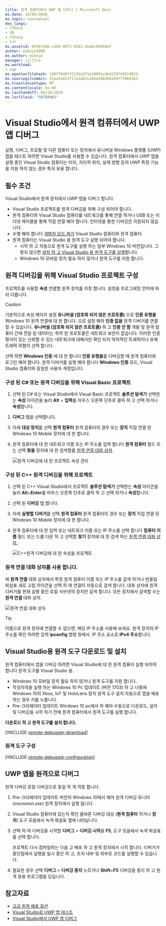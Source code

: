 ```yaml
---
title: 원격 컴퓨터에서 UWP 앱 디버그 | Microsoft Docs
ms.date: 10/05/2018
ms.topic: conceptual
dev_langs:
- CSharp
- VB
- FSharp
- C++
ms.assetid: 0f6814d6-cd0d-49f3-b501-dea8c094b8ef
author: mikejo5000
ms.author: mikejo
manager: jillfra
ms.workload:
- uwp
ms.openlocfilehash: 1d0ff9d8f3113b1df1e10891a3bd2197dd92482d
ms.sourcegitcommit: 53aa5a413717a1b62ca56a5983b6a50f7f0663b3
ms.translationtype: MT
ms.contentlocale: ko-KR
ms.lasthandoff: 04/18/2019
ms.locfileid: "58789902"
---
```

# <a name="debug-uwp-apps-on-remote-machines-from-visual-studio"></a>Visual Studio에서 원격 컴퓨터에서 UWP 앱 디버그

실행, 디버그, 프로필 및 다른 컴퓨터 또는 장치에서 유니버설 Windows 플랫폼 (UWP) 앱을 테스트 하려면 Visual Studio를 사용할 수 있습니다. 원격 컴퓨터에서 UWP 앱을 실행 중인 Visual Studio 컴퓨터는 터치, 지리적 위치, 실제 방향 등의 UWP 특정 기능을 지원 하지 않는 경우 특히 유용 합니다.

##  <a name="BKMK_Prerequisites"></a> 필수 조건

Visual Studio에서 원격 장치에서 UWP 앱을 디버그 합니다.

- Visual Studio 프로젝트를 원격 디버깅을 위해 구성 되어야 합니다.
- 원격 컴퓨터와 Visual Studio 컴퓨터를 네트워크를 통해 연결 하거나 USB 또는 이더넷 케이블을 통해 직접 연결 해야 합니다. 인터넷을 통한 디버깅은 지원되지 않습니다.
- 수행 해야 합니다 [개발자 모드 켜기](/windows/uwp/get-started/enable-your-device-for-development) Visual Studio 컴퓨터와 원격 컴퓨터.
- 원격 컴퓨터는 Visual Studio 용 원격 도구 실행 되어야 합니다.
  - 시작 하 고 자동으로 원격 도구를 실행 하는 일부 Windows 10 버전입니다. 그렇지 않으면 [설치 하 고 Visual Studio 용 원격 도구를 실행](#BKMK_download)합니다.
  - Windows 10 모바일 장치 필요 하지 않거나 원격 도구를 지원 합니다.

##  <a name="BKMK_ConnectVS"></a> 원격 디버깅을 위해 Visual Studio 프로젝트 구성
<a name="BKMK_DirectConnect"></a> 프로젝트를 사용할 **속성** 연결할 원격 장치를 지정 합니다. 설정을 프로그래밍 언어에 따라 다릅니다.

> [!CAUTION]
> 기본적으로 속성 페이지 설정 **유니버설 (암호화 되지 않은 프로토콜)** 으로 **인증 유형을** Windows 10 원격 연결에 대 한 합니다. 으로 설정 해야 **인증 없음** 원격 디버거를 연결할 수 있습니다. **유니버설 (암호화 되지 않은 프로토콜)** 하 고 **인증 안 함** 개발 및 원격 컴퓨터 간에 전달 된 데이터는 취약 한 프로토콜은 네트워크 보안이 없습니다. 이러한 인증 형식이 있는 신뢰할 수 있는 네트워크에 대해서만 확인 되지 악의적인 트래픽이나 유해 트래픽 위험이 선택 합니다.
>
>선택 하면 **Windows 인증** 에 대 한 합니다 **인증 유형을**를 디버깅할 때 원격 컴퓨터에 로그인 해야 합니다. 원격 디버거를 실행 해야 합니다 **Windows 인증** 모드, Visual Studio 컴퓨터와 동일한 사용자 계정입니다.

###  <a name="BKMK_Choosing_the_remote_device_for_C__and_Visual_Basic_projects"></a> 구성 된 C# 또는 원격 디버깅을 위해 Visual Basic 프로젝트

1. 선택 된 C# 또는 Visual Studio에서 Visual Basic 프로젝트 **솔루션 탐색기** 선택한는 **속성** 아이콘을 눌러 **Alt** +  **입력**를 마우스 오른쪽 단추로 클릭 하 고 선택 하거나 **속성**합니다.

1.  **디버그** 탭을 선택합니다.

1.  아래 **대상 장치**를 선택 **원격 컴퓨터** 원격 컴퓨터의 경우 또는 **장치** 직접 연결 된 Windows 10 Mobile 장치에 대 한 합니다.

1.  원격 컴퓨터에 대 한 네트워크 이름 또는 IP 주소를 입력 합니다 **원격 컴퓨터** 필드 또는 선택 **찾을** 장치에 대 한 검색할를 [원격 연결 대화 상자](#remote-connections).

    ![원격 디버깅에 대 한 프로젝트 속성 관리](../debugger/media/vsrun_managed_projprop_remote.png "디버그 관리 되는 프로젝트 속성")

###  <a name="BKMK_Choosing_the_remote_device_for_JavaScript_and_C___projects"></a> 구성 된 C++ 원격 디버깅을 위해 프로젝트

1.  선택 된 C++ Visual Studio에서 프로젝트 **솔루션 탐색기** 선택한는 **속성** 아이콘을 눌러 **Alt**+**Enter**를 마우스 오른쪽 단추로 클릭 하 고 선택 하거나 **속성**합니다.

1.  선택 된 **디버깅** 탭 합니다.

3.  아래 **실행할 디버거**를 선택 **원격 컴퓨터** 원격 컴퓨터의 경우 또는 **장치** 직접 연결 된 Windows 10 Mobile 장치에 대 한 합니다.

1.  원격 컴퓨터에 대 한 입력 또는 네트워크 이름 또는 IP 주소를 선택 합니다 **컴퓨터 이름** 필드 또는 드롭 다운 하 고 선택할 **찾기** 장치에 대 한 검색 하는 [원격 연결 대화 상자 ](#remote-connections).

    ![C++원격 디버깅에 대 한 속성을 프로젝트](../debugger/media/vsrun_cpp_projprop_remote.png " C++ 디버깅 프로젝트 속성")

### <a name="remote-connections"></a> 원격 연결 대화 상자를 사용 합니다.

에 **원격 연결** 대화 상자에서 특정 원격 컴퓨터 이름 또는 IP 주소를 검색 하거나 반올림 화살표 새로 고침 아이콘을 선택 하 여 연결이 자동으로 검색 합니다. 대화 상자에 원격 디버거를 현재 실행 중인 로컬 서브넷의 장치만 검색 합니다. 모든 장치에서 검색할 수는 **원격 연결** 대화 상자.

 ![원격 연결 대화 상자](../debugger/media/vsrun_selectremotedebuggerdlg.png "원격 연결 대화 상자")

>[!TIP]
>이름으로 원격 장치에 연결할 수 없으면, 해당 IP 주소를 사용해 보세요. 원격 장치의 IP 주소를 확인 하려면 입력 **ipconfig** 명령 창에서. IP 주소 요소로 **IPv4 주소**합니다.

## <a name="BKMK_download"></a> Visual Studio용 원격 도구 다운로드 및 설치

원격 컴퓨터에서 앱을 디버깅 하려면 Visual Studio에 대 한 원격 컴퓨터 실행 되어야 합니다 원격 도구를 Visual Studio 용.

- Windows 10 모바일 장치 필요 하지 않거나 원격 도구를 지원 합니다.
- 작성자의을 실행 하는 Windows 10 Pc 업데이트 (버전 1703) 하 고 나중에 Windows 10의 Xbox, IoT 및 HoloLens 장치 원격 도구 설치 자동으로 앱을 배포 하는 경우 키를 누릅니다.
- Pre-크리에이터 업데이트 Windows 10 pc에서 하 해야 수동으로 다운로드, 설치 및 디버깅을 시작 하기 전에 원격 컴퓨터에서 원격 도구를 실행 합니다.

**다운로드 하 고 원격 도구를 설치 합니다.**

[!INCLUDE [remote-debugger-download](../debugger/includes/remote-debugger-download.md)]

### <a name="BKMK_setup"></a> 원격 도구 구성

[!INCLUDE [remote-debugger-configuration](../debugger/includes/remote-debugger-configuration.md)]

##  <a name="BKMK_RunRemoteDebug"></a> UWP 앱을 원격으로 디버그

원격 디버깅 로컬 디버깅으로 동일 하 게 작동 합니다.

1. Pre-크리에이터 업데이트 버전의 Windows 10에서 해야 원격 디버깅 모니터 (*msvsmon.exe*) 원격 장치에서 실행 됩니다.

1. Visual Studio 컴퓨터에 있는지 확인 올바른 디버깅 대상 (**원격 컴퓨터** 하거나 **장치**) 도구 모음에서 녹색 화살표 옆에 나타납니다.

1. 선택 하 여 디버깅을 시작할 **디버그** > **디버깅 시작**을 **F5**, 도구 모음에서 녹색 화살표를 선택 합니다.

   프로젝트 다시 컴파일하는 다음 고 배포 하 고 원격 장치에서 시작 합니다. 디버거가 중단점에서 실행을 일시 중단 하 고, 조치 내부 및 외부로 코드를 실행할 수 있습니다.

1. 필요한 경우 선택 **디버그** > **디버깅 중지** 누르거나 **Shift**+**F5** 디버깅을 중지 하 고 원격 응용 프로그램을 닫습니다.

## <a name="see-also"></a>참고자료
- [고급 원격 배포 옵션](/windows/uwp/debug-test-perf/deploying-and-debugging-uwp-apps#advanced-remote-deployment-options)
- [Visual Studio로 UWP 앱 테스트](/visualstudio/test/create-and-run-unit-tests-for-a-store-app-in-visual-studio/)
- [Visual Studio에서 UWP 앱 디버그](debugging-windows-store-and-windows-universal-apps.md)
